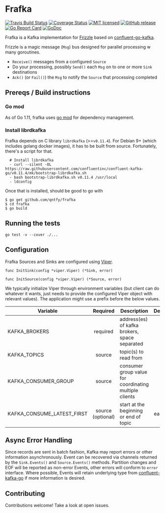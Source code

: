 # Frafka

[![Travis Build Status](https://img.shields.io/travis/qntfy/frafka.svg?branch=master)](https://travis-ci.org/qntfy/frafka)
[![Coverage Status](https://coveralls.io/repos/github/qntfy/frafka/badge.svg?branch=master)](https://coveralls.io/github/qntfy/frafka?branch=master)
[![MIT licensed](https://img.shields.io/badge/license-MIT-blue.svg)](./LICENSE)
[![GitHub release](https://img.shields.io/github/release/qntfy/frafka.svg?maxAge=3600)](https://github.com/qntfy/frafka/releases/latest)
[![Go Report Card](https://goreportcard.com/badge/github.com/qntfy/frafka)](https://goreportcard.com/report/github.com/qntfy/frafka)
[![GoDoc](https://godoc.org/github.com/qntfy/frafka?status.svg)](http://godoc.org/github.com/qntfy/frafka)

Frafka is a Kafka implementation for [Frizzle](github.com/qntfy/frizzle) based on [confluent-go-kafka](https://github.com/confluentinc/confluent-kafka-go).

Frizzle is a magic message (`Msg`) bus designed for parallel processing w many goroutines.
  * `Receive()` messages from a configured `Source`
  * Do your processing, possibly `Send()` each `Msg` on to one or more `Sink` destinations
  * `Ack()` (or `Fail()`) the `Msg`  to notify the `Source` that processing completed

## Prereqs / Build instructions

### Go mod

As of Go 1.11, frafka uses [go mod](https://github.com/golang/go/wiki/Modules) for dependency management.

### Install librdkafka

Frafka depends on C library `librdkafka` (>=`v0.11.4`). For Debian 9+ (which includes golang docker images),
it has to be built from source. Fortunately, there's a script for that.
```
  # Install librdkafka
  - curl --silent -OL https://raw.githubusercontent.com/confluentinc/confluent-kafka-go/v0.11.4/mk/bootstrap-librdkafka.sh
  - bash bootstrap-librdkafka.sh v0.11.4 /usr/local
  - ldconfig
```

Once that is installed, should be good to go with
```
$ go get github.com/qntfy/frafka
$ cd frafka
$ go build
```

## Running the tests

`go test -v --cover ./...`

## Configuration
Frafka Sources and Sinks are configured using [Viper](https://godoc.org/github.com/spf13/viper).
```
func InitSink(config *viper.Viper) (*Sink, error)

func InitSource(config *viper.Viper) (*Source, error)
```

We typically initialize Viper through environment variables (but client can do whatever it wants,
just needs to provide the configured Viper object with relevant values). The application might
use a prefix before the below values.

| Variable | Required | Description | Default |
|---------------------------|:--------:|-------------------------------------------------------------------------------------------------------------------------------------------------------------------------------------------|:-------:|
| KAFKA_BROKERS | required | address(es) of kafka brokers, space separated |  |
| KAFKA_TOPICS | source | topic(s) to read from |  |
| KAFKA_CONSUMER_GROUP | source | consumer group value for coordinating multiple clients |  |
| KAFKA_CONSUME_LATEST_FIRST | source (optional) | start at the beginning or end of topic | earliest |

## Async Error Handling
Since records are sent in batch fashion, Kafka may report errors or other information asynchronously.
Event can be recovered via channels returned by the `Sink.Events()` and `Source.Events()` methods.
Partition changes and EOF will be reported as non-error Events, other errors will conform to `error` interface.
Where possible, Events will retain underlying type from [confluent-kafka-go](https://github.com/confluentinc/confluent-kafka-go)
if more information is desired.

## Contributing
Contributions welcome! Take a look at open issues.
